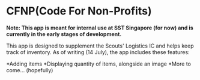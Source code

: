 # CFNP(Code For Non-Profits)

**Note: This app is meant for internal use at SST Singapore (for now) and is currently in the early stages of development.**

This app is designed to supplement the Scouts' Logistics IC and helps keep track of inventory. As of writing (14 July), the app includes these features:

*Adding items
*Displaying quantity of items, alongside an image
*More to come... (hopefully)
